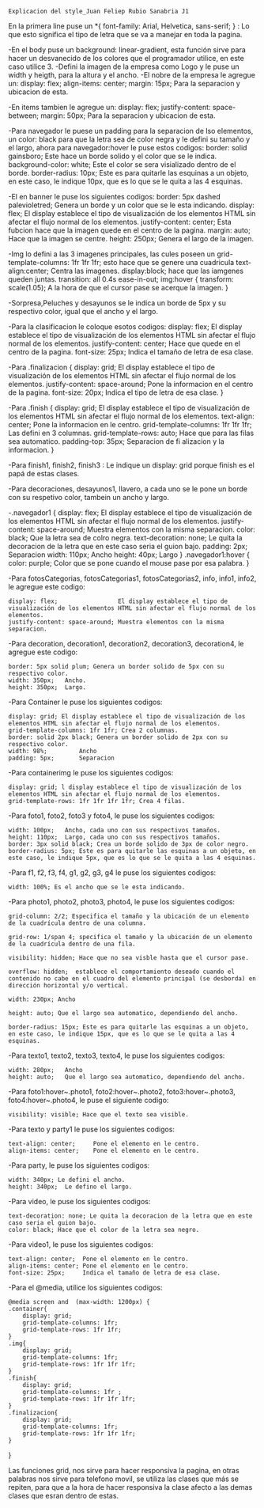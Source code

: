    Explicacion del style_Juan Feliep Rubio Sanabria J1
    
En la primera line puse un *{    font-family: Arial, Helvetica, sans-serif; } : Lo que esto significa el tipo de letra que se va a manejar en toda la pagina.

-En el body puse un background: linear-gradient, esta función sirve para hacer un desvanecido de los colores que el programador utilice, en este caso utilice 3.
-Defini la imagen de la empresa como Logo y le puse un width y heigth, para la altura y el ancho.
-El nobre de la empresa le agregue un:
    display: flex;
    align-items: center;
    margin: 15px;
Para la separacion y ubicacion de esta.

-En items tambien le agregue un:
    display: flex;
    justify-content: space-between;
    margin: 50px;
Para la separacion y ubicacion de esta.

-Para navegador le puese un padding para la separacion de lso elementos, un color: black para que la letra sea de color negra y le defini su tamaño y el largo, ahora para navegador:hover le puse estos codigos:
    border: solid gainsboro;   Este hace un borde solido y el color que se le indica.
    background-color: white;   Este el color se sera visializado dentro de el borde.
    border-radius: 10px;       Este es para quitarle las esquinas a un objeto, en este caso, le indique 10px, que es lo que se le quita a las 4 esquinas.

-El en banner le puse los siguientes codigos:
    border: 5px dashed palevioletred;  Genera un borde y un color que se le esta indicando.
    display: flex;                     El display establece el tipo de visualización de los elementos HTML sin afectar el flujo normal de los elementos. 
    justify-content: center;           Esta fubcion hace que la imagen quede en el centro de la pagina.
    margin: auto;                      Hace que la imagen se centre.
    height: 250px;                     Genera el largo de la imagen.

-Img lo defini a las 3 imagenes principales, las cules poseen un grid-template-columns: 1fr 1fr 1fr; esto hace que se genere una cuadricula
    text-align:center; Centra las imagenes.
    display:block; hace que las iamgenes queden juntas.
    transition: all 0.4s ease-in-out;
img:hover {
    transform: scale(1.05); A la hora de que el cursor pase se acerque la imagen.
}  

-Sorpresa,Peluches y desayunos se le indica un borde de 5px y su respectivo color, igual que el ancho y el largo.

-Para la clasificacion le coloque esotos codigos:
    display: flex;           El display establece el tipo de visualización de los elementos HTML sin afectar el flujo normal de los elementos. 
    justify-content: center; Hace que quede en el centro de la pagina.
    font-size: 25px;         Indica el tamaño de letra de esa clase.

-Para .finalizacion {
    display: grid;                  El display establece el tipo de visualización de los elementos HTML sin afectar el flujo normal de los elementos. 
    justify-content: space-around;  Pone la informacion en el centro de la pagina.
    font-size: 20px;                Indica el tipo de letra de esa clase.
}

-Para .finish {
    display: grid;                      El display establece el tipo de visualización de los elementos HTML sin afectar el flujo normal de los elementos. 
    text-align: center;                 Pone la informacion en le centro.
    grid-template-columns: 1fr 1fr 1fr; Las defini en 3 columnas.
    grid-template-rows: auto;           Hace que para las filas sea automatico.
    padding-top: 35px;                  Separacion de fi alizacion y la informacion.
}

-Para finish1, finish2, finish3 : Le indique un display: grid porque finish es el papá de estas clases. 

-Para decoraciones, desayunos1, llavero, a cada uno se le pone un borde con su respetivo color, tambein un ancho y largo.

-.navegador1 {
    display: flex;                  El display establece el tipo de visualización de los elementos HTML sin afectar el flujo normal de los elementos. 
    justify-content: space-around;  Muestra elementos con la misma separacion. 
    color: black;                   Que la letra sea de colro negra.
    text-decoration: none;          Le quita la decoracion de la letra que en este caso seria el guion bajo.
    padding: 2px;                   Separacion
    width: 110px;                   Ancho
    height: 40px;                   Largo
}
.navegador1:hover {
    color: purple;                  Color que se pone cuando el mouse pase por esa palabra.
}

-Para fotosCategorias, fotosCategorias1, fotosCategorias2, info, info1, info2, le agregue este codigo:

    display: flex;                 El display establece el tipo de visualización de los elementos HTML sin afectar el flujo normal de los elementos.
    justify-content: space-around; Muestra elementos con la misma separacion. 

-Para decoration, decoration1, decoration2, decoration3, decoration4, le agregue este codigo:

    border: 5px solid plum; Genera un border solido de 5px con su respectivo color.
    width: 350px;   Ancho.
    height: 350px;  Largo.

-Para Container le puse los siguientes codigos:

    display: grid; El display establece el tipo de visualización de los elementos HTML sin afectar el flujo normal de los elementos.
    grid-template-columns: 1fr 1fr; Crea 2 columnas.
    border: solid 2px black; Genera un border solido de 2px con su respectivo color.
    width: 98%;         Ancho
    padding: 5px;       Separacion

-Para containerimg le puse los siguientes codigos:

    display: grid; l display establece el tipo de visualización de los elementos HTML sin afectar el flujo normal de los elementos.
    grid-template-rows: 1fr 1fr 1fr 1fr; Crea 4 filas.

-Para foto1, foto2, foto3 y foto4, le puse los siguientes codigos:

    width: 100px;   Ancho, cada uno con sus respectivos tamaños.
    height: 110px;  Largo, cada uno con sus respectivos tamaños.
    border: 3px solid black; Crea un borde solido de 3px de color negro.
    border-radius: 5px; Este es para quitarle las esquinas a un objeto, en este caso, le indique 5px, que es lo que se le quita a las 4 esquinas.

-Para f1, f2, f3, f4, g1, g2, g3, g4 le puse los siguientes codigos:

    width: 100%; Es el ancho que se le esta indicando.

-Para photo1, photo2, photo3, photo4, le puse los siguientes codigos:

    grid-column: 2/2; Especifica el tamaño y la ubicación de un elemento de la cuadrícula dentro de una columna.

    grid-row: 1/span 4; specifica el tamaño y la ubicación de un elemento de la cuadrícula dentro de una fila.

    visibility: hidden; Hace que no sea visble hasta que el cursor pase.

    overflow: hidden;  establece el comportamiento deseado cuando el contenido no cabe en el cuadro del elemento principal (se desborda) en dirección horizontal y/o vertical.

    width: 230px; Ancho

    height: auto; Que el largo sea automatico, dependiendo del ancho.

    border-radius: 15px; Este es para quitarle las esquinas a un objeto, en este caso, le indique 15px, que es lo que se le quita a las 4 esquinas.

-Para texto1, texto2, texto3, texto4, le puse los siguientes codigos:

    width: 280px;   Ancho
    height: auto;   Que el largo sea automatico, dependiendo del ancho.

-Para foto1:hover~.photo1, foto2:hover~.photo2, foto3:hover~.photo3, foto4:hover~.photo4, le puse el siguiente codigo:

    visibility: visible; Hace que el texto sea visible.

-Para texto y party1 le puse los siguientes codigos:

    text-align: center;     Pone el elemento en le centro.
    align-items: center;    Pone el elemento en le centro.

-Para party, le puse los siguientes codigos:

    width: 340px; Le defini el ancho.
    height: 340px;  Le defino el largo.

-Para video, le puse los siguientes codigos:

    text-decoration: none; Le quita la decoracion de la letra que en este caso seria el guion bajo.
    color: black; Hace que el color de la letra sea negro.

-Para video1, le puse los siguientes codigos:

    text-align: center;  Pone el elemento en le centro.
    align-items: center; Pone el elemento en le centro.
    font-size: 25px;     Indica el tamaño de letra de esa clase.

-Para el @media, utilice los siguientes codigos:

    @media screen and  (max-width: 1200px) {
    .container{
        display: grid;
        grid-template-columns: 1fr;
        grid-template-rows: 1fr 1fr;
    }
    .img{
        display: grid;
        grid-template-columns: 1fr;
        grid-template-rows: 1fr 1fr 1fr;
    }
    .finish{
        display: grid;
        grid-template-columns: 1fr ;
        grid-template-rows: 1fr 1fr 1fr;
    }
    .finalizacion{ 
        display: grid;
        grid-template-columns: 1fr;
        grid-template-rows: 1fr 1fr 1fr;
    }
}

Las funciones grid, nos sirve para hacer responsiva la pagina, en otras palabras nos sirve para telefono movil, se utiliza las clases que más se repiten, para que a la hora de hacer responsiva la clase afecto a las demas clases que esran dentro de estas. 